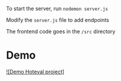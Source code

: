 To start the server, run `nodemon server.js`

Modify the `server.js` file to add endpoints

The frontend code goes in the `/src` directory

# Demo

[![Demo Hoteval project]](https://youtu.be/d0pVo5E_8Eo)

